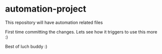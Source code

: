 automation-project
==================

This repository will have automation related files 

First time committing the changes. Lets see how it triggers to use this more :)

Best of luch buddy :)
